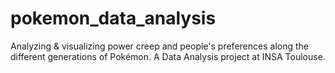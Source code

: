 # pokemon_data_analysis
Analyzing &amp; visualizing power creep and people's preferences along the different generations of Pokémon. A Data Analysis project at INSA Toulouse.
